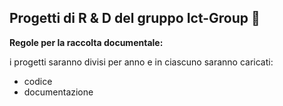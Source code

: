 ## Progetti di R & D del gruppo Ict-Group 👋


**Regole per la raccolta documentale:**

i progetti saranno divisi per anno e in ciascuno saranno caricati:
- codice
- documentazione

